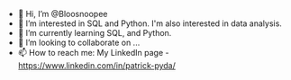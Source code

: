 - 👋 Hi, I’m @Bloosnoopee
- 👀 I’m interested in SQL and Python. I'm also interested in data analysis.
- 🌱 I’m currently learning SQL, and Python.
- 💞️ I’m looking to collaborate on ...
- 📫 How to reach me: My LinkedIn page - https://www.linkedin.com/in/patrick-pyda/ 

<!---
Bloosnoopee/Bloosnoopee is a ✨ special ✨ repository because its `README.md` (this file) appears on your GitHub profile.
You can click the Preview link to take a look at your changes.
--->
